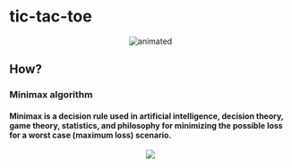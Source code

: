 # tic-tac-toe

<p align="center">
  <img src="https://media.giphy.com/media/i8qoflakevjiDvXLu2/giphy.gif" alt="animated" />
</p>

## How?
### Minimax algorithm
#### Minimax is a decision rule used in artificial intelligence, decision theory, game theory, statistics, and philosophy for minimizing the possible loss for a worst case (maximum loss) scenario.

<p align="center">
  <img src="https://www.researchgate.net/publication/262672371/figure/fig1/AS:393455625883662@1470818539933/Game-tree-for-Tic-Tac-Toe-game-using-MiniMax-algorithm.png" />
</p>
